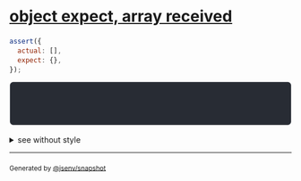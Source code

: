 # [object expect, array received](../../array.test.js#L18)

```js
assert({
  actual: [],
  expect: {},
});
```

![img](throw.svg)

<details>
  <summary>see without style</summary>

```console
AssertionError: actual and expect are different

actual: []
expect: {}
```

</details>


---

<sub>
  Generated by <a href="https://github.com/jsenv/core/tree/main/packages/independent/snapshot">@jsenv/snapshot</a>
</sub>
